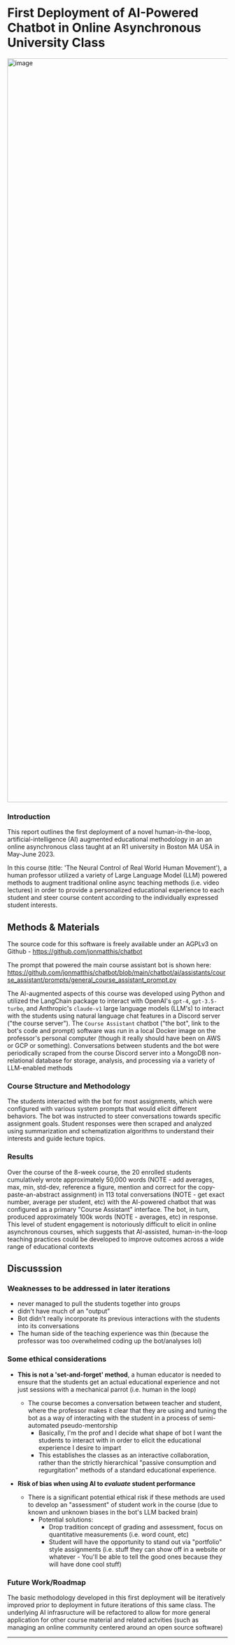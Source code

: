 
# First Deployment of AI-Powered Chatbot in Online Asynchronous University Class

<img width="1698" alt="image" src="https://github.com/jonmatthis/chatbot/assets/15314521/e4cdaea4-c7f2-4dca-9050-2d3f487ea389">


### Introduction

This report outlines the first deployment of a novel human-in-the-loop, artificial-intelligence (AI) augmented educational methodology in an an online asynchronous class taught at an R1 university in Boston MA USA in May-June 2023.  

In this course (title: 'The Neural Control of Real World Human Movement'), a human professor utilized a variety of Large Language Model (LLM) powered methods to augment traditional online async teaching methods (i.e. video lectures) in order to  provide a personalized educational experience to each student and steer course content according to the individually expressed student interests.

## Methods & Materials

The source code for this software is freely available under an AGPLv3 on Github - https://github.com/jonmatthis/chatbot

The prompt that powered the main course assistant bot is shown here: 
https://github.com/jonmatthis/chatbot/blob/main/chatbot/ai/assistants/course_assistant/prompts/general_course_assistant_prompt.py

The AI-augmented aspects of this course was developed using Python and utilized the LangChain package to interact with OpenAI's `gpt-4`, `gpt-3.5-turbo`, and Anthropic's `claude-v1` large language models (LLM's) to interact with the students using natural language chat features in a Discord server ("the course server"). The `Course Assistant` chatbot ("the bot", link to the bot's code and prompt) software was run in a local Docker image on the professor's personal computer  (though it really should have been on AWS or GCP or something). Conversations between students and the bot were periodically scraped from the course Discord server into a MongoDB non-relational database for storage, analysis, and processing via a variety of LLM-enabled methods


### Course Structure and Methodology

The students interacted with the bot for most assignments, which were configured with various system prompts that would elicit different behaviors. The bot was instructed to steer conversations towards specific assignment goals. Student responses were then scraped and analyzed using summarization and schematization algorithms to understand their interests and guide lecture topics.

### Results
Over the course of the 8-week course,  the 20 enrolled students cumulatively wrote approximately 50,000 words (NOTE - add averages, max, min, std-dev, reference a figure, mention and correct for the copy-paste-an-abstract assignment) in 113 total conversations (NOTE - get exact number, average per student, etc) with the AI-powered chatbot that was configured as a primary "Course Assistant" interface. The bot, in turn, produced approximately 100k words (NOTE - averages, etc) in response. This level of student engagement is notoriously difficult to elicit in online asynchronous courses, which suggests that AI-assisted, human-in-the-loop teaching practices could be developed to improve outcomes across a wide range of educational contexts



## Discusssion

### Weaknesses to be addressed in later iterations
- never managed to pull the students together into groups
- didn't have much of an "output"
- Bot didn't really incorporate its previous interactions with the students into its conversations
- The human side of the teaching experience was thin (because the professor was too overwhelmed coding up the bot/analyses lol)

### Some ethical considerations

- **This is not a 'set-and-forget' method**,  a human educator is needed to ensure that the students get an actual educational experience and not just sessions with a mechanical parrot (i.e. human in the loop)
	- The course becomes a conversation between teacher and student, where the professor makes it clear that they are using and tuning the bot as a way of interacting with the student in a process of semi-automated pseudo-mentorship
		- Basically, I'm the prof and I decide what shape of bot I want the students to interact with in order to elicit the educational experience I desire to impart
		- This establishes the classes as an interactive collaboration, rather than the strictly hierarchical "passive consumption and regurgitation" methods of a standard educational experience. 

- **Risk of bias when using AI to *evaluate* student performance** 
	- There is a significant potential  ethical risk if these methods are used to develop an "assessment" of student work in the course (due to known and unknown biases in the bot's LLM backed brain)
		- Potential solutions:
			- Drop tradition concept of grading and assessment, focus on quantitative measurements (i.e. word count, etc)
			- Student will have the opportunity to stand out via "portfolio" style assignments (i.e. stuff they can show off in a website or whatever - You'll be able to tell the good ones because they will have done cool stuff)

### Future Work/Roadmap

The basic methodology developed in this first deployment will be iteratively improved prior to deployment in future iterations of this same class. The underlying AI infrasructure will be refactored to allow for more general application for other course material and related actvities (such as managing an online community centered around an open source software)



---

